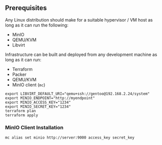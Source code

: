
## Prerequisites

Any Linux distribution should make for a suitable hypervisor / VM host as long as it can
run the following:
- MinIO
- QEMU/KVM
- Libvirt

Infrastructure can be built and deployed from any development machine as long
as it can run:
- Terraform
- Packer
- QEMU/KVM
- MinIO client (`mc`)

```
export LIBVIRT_DEFAULT_URI="qemu+ssh://gentoo@192.168.2.24/system"
export MINIO_ENDPOINT="http://myendpoint"
export MINIO_ACCESS_KEY="1234"
export MINIO_SECRET_KEY="1234"
terraform plan
terraform apply
```


### MinIO Client Installation



```
mc alias set minio http://server:9000 access_key secret_key
```
